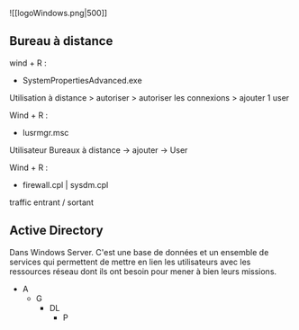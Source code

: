 ![[logoWindows.png|500]]


## Bureau à distance

wind + R : 
- SystemPropertiesAdvanced.exe

Utilisation à distance > autoriser > autoriser les connexions > ajouter 1 user

Wind + R : 
- lusrmgr.msc

Utilisateur Bureaux à distance -> ajouter -> User

Wind + R : 
- firewall.cpl | sysdm.cpl

traffic entrant / sortant

## Active Directory

Dans Windows Server.
C'est une base de données et un ensemble de services qui permettent de mettre en lien les utilisateurs avec les ressources réseau dont ils ont besoin pour mener à bien leurs missions.

- A
	- G
		- DL
			- P